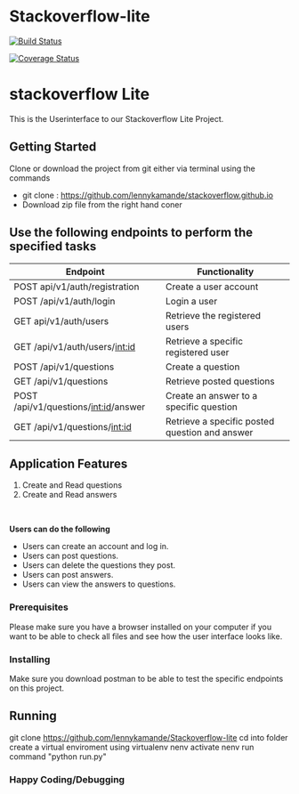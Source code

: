 # Stackoverflow-lite

[![Build Status](https://travis-ci.org/lennykamande/stackoverflow.svg?branch=master)](https://travis-ci.org/lennykamande/stackoverflow)

[![Coverage Status](https://coveralls.io/repos/github/lennykamande/stackoverflow/badge.svg?branch=master)](https://coveralls.io/github/lennykamande/stackoverflow?branch=master)

# stackoverflow Lite
This is the Userinterface to our Stackoverflow Lite Project.

## Getting Started
Clone or download the project from git either via terminal using the commands 
* git clone : https://github.com/lennykamande/stackoverflow.github.io
* Download zip file from the right hand coner


## Use the following endpoints to perform the specified tasks
		 
| 	Endpoint                               | Functionality                                                  
| ---------------------------------------------| -----------------------------------------------|
| POST api/v1/auth/registration                | Create a user account                          |          
| POST /api/v1/auth/login                      | Login a user                                   |
| GET api/v1/auth/users                        | Retrieve the registered users                  |
| GET /api/v1/auth/users/<int:id>              | Retrieve a specific registered user            |
| POST /api/v1/questions                       | Create a question                              |
| GET /api/v1/questions                        | Retrieve posted questions                      |
| POST /api/v1/questions/<int:id>/answer       | Create an answer to a specific question        |
| GET /api/v1/questions/<int:id>               | Retrieve a specific posted question and answer |
		 

## Application Features

1. Create and Read questions
2. Create and Read answers

<br>

**Users can do the following**

* Users can create an account and log in.
* Users can post questions.
* Users can delete the questions they post.
* Users can post answers.
* Users can view the answers to questions. 


### Prerequisites

Please make sure you have a browser installed on your computer if you want to be able to check all files and see how the user interface looks like.

### Installing

Make sure you download postman to be able to test the specific endpoints on this project.

## Running 

git clone https://github.com/lennykamande/Stackoverflow-lite
cd into folder
create a virtual enviroment using virtualenv nenv
activate nenv
run command "python run.py"

### Happy Coding/Debugging
